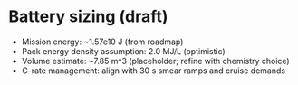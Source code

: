 # Battery sizing (draft)

- Mission energy: ~1.57e10 J (from roadmap)
- Pack energy density assumption: 2.0 MJ/L (optimistic)
- Volume estimate: ~7.85 m^3 (placeholder; refine with chemistry choice)
- C-rate management: align with 30 s smear ramps and cruise demands

